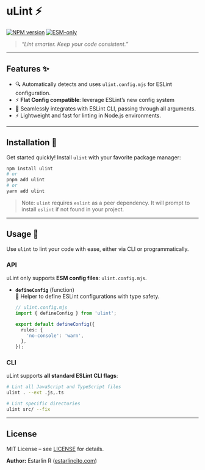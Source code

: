 # uLint ⚡

[![NPM version](https://img.shields.io/npm/v/ulint.svg?style=flat)](https://npmjs.org/package/ulint)
[![ESM-only](https://img.shields.io/badge/ESM-only-brightgreen?style=flat)](https://nodejs.org/)

> _“Lint smarter. Keep your code consistent.”_

---

## Features ✨

- 🔍 Automatically detects and uses `ulint.config.mjs` for ESLint configuration.
- ⚡ **Flat Config compatible**: leverage ESLint’s new config system
- 🔗 Seamlessly integrates with ESLint CLI, passing through all arguments.
- ⚡ Lightweight and fast for linting in Node.js environments.

---

## Installation 📲

Get started quickly! Install `ulint` with your favorite package manager:

```bash
npm install ulint
# or
pnpm add ulint
# or
yarn add ulint
```

> Note: `ulint` requires `eslint` as a peer dependency. It will prompt to install `eslint` if not found in your project.

---

## Usage 🎉

Use `ulint` to lint your code with ease, either via CLI or programmatically.

### API

uLint only supports **ESM config files**: `ulint.config.mjs`.

- **`defineConfig`** (function)  
  📝 Helper to define ESLint configurations with type safety.

  ```typescript
  // ulint.config.mjs
  import { defineConfig } from 'ulint';

  export default defineConfig({
    rules: {
      'no-console': 'warn',
    },
  });
  ```

### CLI

uLint supports **all standard ESLint CLI flags**:

```bash
# Lint all JavaScript and TypeScript files
ulint . --ext .js,.ts

# Lint specific directories
ulint src/ --fix
```

---

## License

MIT License – see [LICENSE](LICENSE) for details.

**Author:** Estarlin R ([estarlincito.com](https://estarlincito.com))
